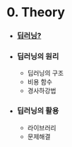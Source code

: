 # 0. Theory
* ### [딥러닝?](https://github.com/baelanche/Deep_learning_introduction/blob/master/0.theory/1.%EB%94%A5%EB%9F%AC%EB%8B%9D/README.md)
* ### 딥러닝의 원리
	- 딥러닝의 구조
	- 비용 함수
	- 경사하강법

* ### 딥러닝의 활용
	- 라이브러리
	- 문제해결
